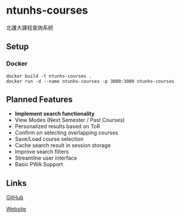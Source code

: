# ntunhs-courses

北護大課程查詢系統

## Setup

### Docker

```shell
docker build -t ntunhs-courses .
docker run -d --name ntunhs-courses -p 3000:3000 ntunhs-courses
```

## Planned Features

- **Implement search functionality**
- View Modes (Next Semester / Past Courses)
- Personalized results based on ToR
- Confirm on selecting overlapping courses
- Save/Load course selection
- Cache search result in session storage
- Improve search filters
- Streamline user interface
- Basic PWA Support

## Links

[GitHub](https://github.com/yangszwei/ntunhs-courses)

[Website](https://ntunhs-courses.yangszwei.com/)
